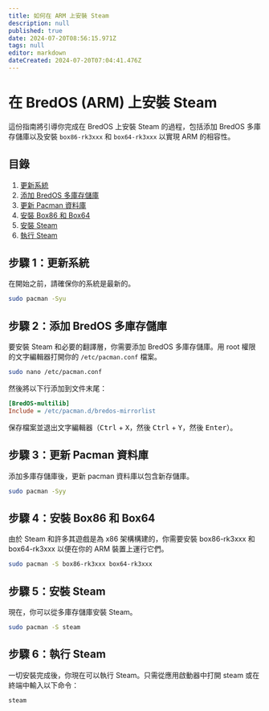 ```yaml
---
title: 如何在 ARM 上安裝 Steam
description: null
published: true
date: 2024-07-20T08:56:15.971Z
tags: null
editor: markdown
dateCreated: 2024-07-20T07:04:41.476Z
---
```


# 在 BredOS (ARM) 上安裝 Steam

這份指南將引導你完成在 BredOS 上安裝 Steam 的過程，包括添加 BredOS 多庫存儲庫以及安裝 `box86-rk3xxx` 和 `box64-rk3xxx` 以實現 ARM 的相容性。

## 目錄

1. [更新系統](#步驟-1更新系統)
2. [添加 BredOS 多庫存儲庫](#步驟-2添加-bredos-多庫存儲庫)
3. [更新 Pacman 資料庫](#步驟-3更新-pacman-資料庫)
4. [安裝 Box86 和 Box64](#步驟-4安裝-box86-和-box64)
5. [安裝 Steam](#步驟-5安裝-steam)
6. [執行 Steam](#步驟-6執行-steam)

## 步驟 1：更新系統

在開始之前，請確保你的系統是最新的。

```bash
sudo pacman -Syu
```

## 步驟 2：添加 BredOS 多庫存儲庫

要安裝 Steam 和必要的翻譯層，你需要添加 BredOS 多庫存儲庫。用 root 權限的文字編輯器打開你的 `/etc/pacman.conf` 檔案。

```sh
sudo nano /etc/pacman.conf
```

然後將以下行添加到文件末尾：

```ini
[BredOS-multilib]
Include = /etc/pacman.d/bredos-mirrorlist
```

保存檔案並退出文字編輯器（<kbd>Ctrl</kbd> + <kbd>X</kbd>，然後 <kbd>Ctrl</kbd> + <kbd>Y</kbd>，然後 <kbd>Enter</kbd>）。

## 步驟 3：更新 Pacman 資料庫

添加多庫存儲庫後，更新 pacman 資料庫以包含新存儲庫。

```bash
sudo pacman -Syy
```

## 步驟 4：安裝 Box86 和 Box64

由於 Steam 和許多其遊戲是為 x86 架構構建的，你需要安裝 box86-rk3xxx 和 box64-rk3xxx 以便在你的 ARM 裝置上運行它們。

```bash
sudo pacman -S box86-rk3xxx box64-rk3xxx
```

## 步驟 5：安裝 Steam

現在，你可以從多庫存儲庫安裝 Steam。

```bash
sudo pacman -S steam
```

## 步驟 6：執行 Steam

一切安裝完成後，你現在可以執行 Steam。只需從應用啟動器中打開 steam 或在終端中輸入以下命令：

```bash
steam
```
